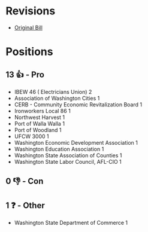 # Revisions
* [Original Bill](1/)

# Positions
## 13 👍 - Pro
* IBEW 46 ( Electricians Union) 2
* Association of Washington Cities 1
* CERB - Community Economic Revitalization Board 1
* Ironworkers Local 86 1
* Northwest Harvest 1
* Port of Walla Walla 1
* Port of Woodland 1
* UFCW 3000 1
* Washington Economic Development Association 1
* Washington Education Association 1
* Washington State Association of Counties 1
* Washington State Labor Council, AFL-CIO 1

## 0 👎 - Con

## 1 ❓ - Other
* Washington State Department of Commerce 1

